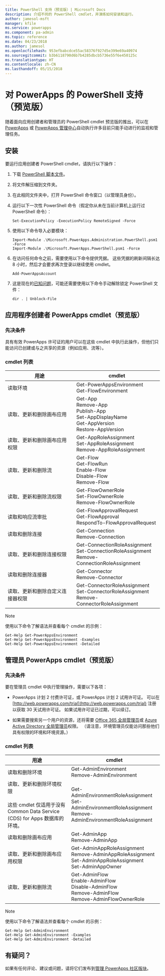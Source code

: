 ```yaml
---
title: PowerShell 支持（预览版）| Microsoft Docs
description: 介绍不同的 PowerShell cmdlet，并演练如何安装和运行。
author: jamesol-msft
manager: kfile
ms.service: powerapps
ms.component: pa-admin
ms.topic: reference
ms.date: 04/23/2018
ms.author: jamesol
ms.openlocfilehash: 953efbabcdce55ac58376f927d5e399e69a40974
ms.sourcegitcommit: b3b6118790d6b7b4285dbcb5736e55f6e450125c
ms.translationtype: HT
ms.contentlocale: zh-CN
ms.lasthandoff: 05/15/2018
---
```

# <a name="powershell-support-for-powerapps-preview"></a>对 PowerApps 的 PowerShell 支持（预览版）
随着面向应用创建者和管理员的 PowerShell cmdlet 预览版的推出，可以在 [PowerApps](https://web.powerapps.com) 或 [PowerApps 管理中心](https://admin.powerapps.com)自动执行许多目前只能手动进行的监视和管理任务。

## <a name="installation"></a>安装
要运行应用创建者 PowerShell cmdlet，请执行以下操作：

1. 下载 [PowerShell 脚本文件](https://go.microsoft.com/fwlink/?linkid=872358)。

2. 将文件解压缩到文件夹。

3. 在此相同文件夹中，打开 PowerShell 命令窗口（以管理员身份）。

4. 运行以下一次性 PowerShell 命令（假定你从未在当前计算机上运行过 PowerShell 命令）：

    ```
    Set-ExecutionPolicy -ExecutionPolicy RemoteSigned -Force
    ```

5. 使用以下命令导入必要模块：

    ```
    Import-Module .\Microsoft.PowerApps.Administration.PowerShell.psm1 -Force
    Import-Module .\Microsoft.PowerApps.PowerShell.psm1 -Force
    ```

6. 在访问任何命令之前，需要使用以下命令提供凭据。 这些凭据的刷新间隔长达 8 小时，然后才会要求再次登录以继续使用 cmdlet。

    ```
    Add-PowerAppsAccount
    ```

7.  这是现在的[已知问题](https://powerusers.microsoft.com/t5/Administering-PowerApps/Getting-errors-when-I-try-to-import-the-preview-powerapps/td-p/109036)，可能还需要使用以下命令手动解除锁定 PowerShell 文件：

    ```
    dir . | Unblock-File
    ```

## <a name="powerapps-cmdlets-for-app-makers-preview"></a>应用程序创建者 PowerApps cmdlet（预览版）

### <a name="prerequisite"></a>先决条件
具有有效 PowerApps 许可证的用户可以在这些 cmdlet 中执行此操作，但他们只能访问已创建或与之共享的资源（例如应用、流等）。

### <a name="cmdlet-list"></a>cmdlet 列表
| 用途 | cmdlet |
| --- | --- |
| 读取环境 | Get-PowerAppsEnvironment <br> Get-FlowEnvironment
| 读取、更新和删除画布应用 | Get-App <br> Remove-App <br> Publish-App <br> Set-AppDisplayName <br> Get-AppVersion <br> Restore-AppVersion
| 读取、更新和删除画布应用权限 | Get-AppRoleAssignment <br> Set-AppRoleAssignment <br> Remove-AppRoleAssignment
| 读取、更新和删除流 | Get-Flow <br> Get-FlowRun <br> Enable-Flow <br> Disable-Flow <br> Remove-Flow
| 读取、更新和删除流权限 | Get-FlowOwnerRole <br> Set-FlowOwnerRole <br> Remove-FlowOwnerRole
| 读取和响应流审批 | Get-FlowApprovalRequest <br> Get-FlowApproval <br> RespondTo-FlowApprovalRequest
| 读取和删除连接 | Get-Connection <br> Remove-Connection
| 读取、更新和删除连接权限 | Get-ConnectionRoleAssignment <br> Set-ConnectionRoleAssignment <br> Remove-ConnectionRoleAssignment
| 读取和删除连接器 | Get-Connector <br> Remove-Connector
| 读取、更新和删除自定义连接器权限 | Get-ConnectorRoleAssignment <br> Set-ConnectorRoleAssignment <br> Remove-ConnectorRoleAssignment

> [!NOTE]
> 使用以下命令了解语法并查看每个 cmdlet 的示例：
>```
>Get-Help Get-PowerAppsEnvironment
>Get-Help Get-PowerAppsEnvironment -Examples
>Get-Help Get-PowerAppsEnvironment -Detailed
>```

## <a name="powerapps-cmdlets-for-administrators-preview"></a>管理员 PowerApps cmdlet（预览版）

### <a name="prerequisite"></a>先决条件
要在管理员 cmdlet 中执行管理操作，需要以下各项：

* PowerApps 计划 2 付费许可证，或 PowerApps 计划 2 试用许可证。 可以在 [http://web.powerapps.com/trial](http://web.powerapps.com/trial) 注册以获取 30 天试用许可证。 如果试用许可证已过期，可以续订。

* 如果需要搜索另一个用户的资源，还将需要 [Office 365 全局管理员](https://support.office.com/article/assign-admin-roles-in-office-365-for-business-eac4d046-1afd-4f1a-85fc-8219c79e1504)或 [Azure Active Directory 全局管理员](https://docs.microsoft.com/azure/active-directory/active-directory-assign-admin-roles-azure-portal)权限。 （请注意，环境管理员仅能访问那些他们具有权限的环境和环境资源。）

### <a name="cmdlet-list"></a>cmdlet 列表
| 用途 | cmdlet
| --- | ---
| 读取和删除环境 | Get-AdminEnvironment <br> Remove-AdminEnvironment
| 读取、更新和删除环境权限 <br><br> 这些 cmdlet 仅适用于没有 Common Data Service (CDS) for Apps 数据库的环境。 | Get-AdminEnvironmentRoleAssignment <br> Set-AdminEnvironmentRoleAssignment <br> Remove-AdminEnvironmentRoleAssignment
| 读取和删除画布应用 | Get-AdminApp <br> Remove-AdminApp
| 读取、更新和删除画布应用权限 | Get-AdminAppRoleAssignment <br> Remove-AdminAppRoleAssignment <br> Set-AdminAppRoleAssignment <br> Set-AdminAppOwner
| 读取、更新和删除流 | Get-AdminFlow <br> Enable-AdminFlow <br> Disable-AdminFlow <br> Remove-AdminFlow  <br> Remove-AdminFlowOwnerRole

> [!NOTE]
> 使用以下命令了解语法并查看每个 cmdlet 的示例：
>```
>Get-Help Get-AdminEnvironment
>Get-Help Get-AdminEnvironment -Examples
>Get-Help Get-AdminEnvironment -Detailed
>```

## <a name="questions"></a>有疑问？

如果有任何评论、建议或问题，请将它们发布到[管理 PowerApps 社区版块](https://powerusers.microsoft.com/t5/Administering-PowerApps/bd-p/Admin_PowerApps)。
